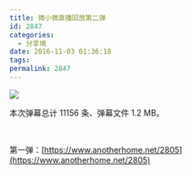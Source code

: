 ```yaml
---
title: 微小微直播回放第二弹
id: 2847
categories:
  - 分享境
date: 2016-11-03 01:36:18
tags:
permalink: 2847
---
```


![](https://dplayer.b0.upaiyun.com/wxwlive/1102/poster.png)

本次弹幕总计 11156 条、弹幕文件 1.2 MB。

<!--more-->

<link href="https://cdn.bootcss.com/dplayer/1.16.0/DPlayer.min.css" rel="stylesheet">
<style>
.dplayer-time {
    display: inline-block !important;
}
</style>

<div class="dplayer" id="dplayer5"></div>

&nbsp;

第一弹：[https://www.anotherhome.net/2805](https://www.anotherhome.net/2805)

<script>
    function myDPlayer() {
        var dp5 = new DPlayer({
            element: document.getElementById('dplayer5'),
            autoplay: true,
            theme: '#FADFA3',
            loop: true,
            screenshot: true,
            video: {
                url: 'https://dplayer.b0.upaiyun.com/wxwlive/1102/index.m3u8',
                pic: 'https://dplayer.b0.upaiyun.com/wxwlive/1102/poster.png'
            },
            danmaku: {
                id: 'f171a0b104c1fd55',
                api: 'https://api.prprpr.me/dplayer/',
                token: 'tokendemo',
                maximum: 3000,
                addition: ['https://dplayer.b0.upaiyun.com/wxwlive/1102/danmaku.json']
            }
        });
        window.dplayerInstances = [dp5];
    }
    if (!window.Hls || !window.DPlayer) {
        $.getScript('https://cdn.bootcss.com/hls.js/0.8.7/hls.min.js', function () {
            $.getScript('https://cdn.bootcss.com/dplayer/1.16.0/DPlayer.min.js', function () {
                myDPlayer();
            });
        });
    }
    else {
        myDPlayer();
    }
</script>